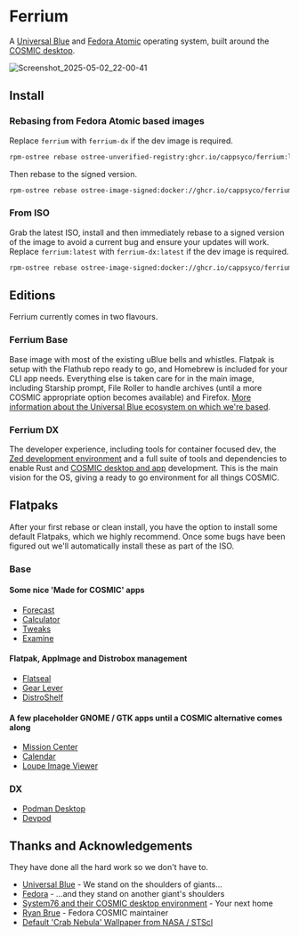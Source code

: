 # Ferrium
A [Universal Blue](https://universal-blue.org/) and [Fedora Atomic](https://fedoraproject.org/atomic-desktops/) operating system, built around the [COSMIC desktop](https://system76.com/cosmic/).

![Screenshot_2025-05-02_22-00-41](https://github.com/user-attachments/assets/77953440-cbc2-4d79-98ab-b05bfe97a256)

## Install

### Rebasing from Fedora Atomic based images
Replace `ferrium` with `ferrium-dx` if the dev image is required.
```sh
rpm-ostree rebase ostree-unverified-registry:ghcr.io/cappsyco/ferrium:latest
```
Then rebase to the signed version.
```sh
rpm-ostree rebase ostree-image-signed:docker://ghcr.io/cappsyco/ferrium:latest
```

### From ISO
Grab the latest ISO, install and then immediately rebase to a signed version of the image to avoid a current bug and ensure your updates will work.
Replace `ferrium:latest` with `ferrium-dx:latest` if the dev image is required.
```sh
rpm-ostree rebase ostree-image-signed:docker://ghcr.io/cappsyco/ferrium:latest
```

## Editions
Ferrium currently comes in two flavours.

### Ferrium Base
Base image with most of the existing uBlue bells and whistles. Flatpak is setup with the Flathub repo ready to go, and Homebrew is included for your CLI app needs. Everything else is taken care for in the main image, including Starship prompt, File Roller to handle archives (until a more COSMIC appropriate option becomes available) and Firefox. [More information about the Universal Blue ecosystem on which we're based](https://universal-blue.org/).

### Ferrium DX
The developer experience, including tools for container focused dev, the [Zed development environment](https://zed.dev/) and a full suite of tools and dependencies to enable Rust and [COSMIC desktop and app](https://github.com/pop-os/cosmic-epoch) development. This is the main vision for the OS, giving a ready to go environment for all things COSMIC.

## Flatpaks
After your first rebase or clean install, you have the option to install some default Flatpaks, which we highly recommend. Once some bugs have been figured out we'll automatically install these as part of the ISO.

### Base
#### Some nice 'Made for COSMIC' apps
* [Forecast](https://flathub.org/apps/com.jwestall.Forecast)
* [Calculator](https://flathub.org/apps/dev.edfloreshz.Calculator)
* [Tweaks](https://flathub.org/apps/dev.edfloreshz.CosmicTweaks)
* [Examine](https://flathub.org/apps/io.github.cosmic_utils.Examine)
#### Flatpak, AppImage and Distrobox management
* [Flatseal](https://flathub.org/apps/com.github.tchx84.Flatseal)
* [Gear Lever](https://flathub.org/apps/it.mijorus.gearlever)
* [DistroShelf](https://flathub.org/apps/com.ranfdev.DistroShelf)
#### A few placeholder GNOME / GTK apps until a COSMIC alternative comes along
* [Mission Center](https://flathub.org/apps/io.missioncenter.MissionCenter)
* [Calendar](https://flathub.org/apps/org.gnome.Calendar)
* [Loupe Image Viewer](https://flathub.org/apps/org.gnome.Loupe)

### DX
* [Podman Desktop](https://flathub.org/apps/io.podman_desktop.PodmanDesktop)
* [Devpod](https://flathub.org/apps/sh.loft.devpod)

## Thanks and Acknowledgements
They have done all the hard work so we don't have to.
* [Universal Blue](https://universal-blue.org/) - We stand on the shoulders of giants...
* [Fedora](https://fedoraproject.org/) - ...and they stand on another giant's shoulders
* [System76 and their COSMIC desktop environment](https://system76.com/cosmic/) - Your next home
* [Ryan Brue](https://codeberg.org/ryanabx) - Fedora COSMIC maintainer
* [Default 'Crab Nebula' Wallpaper from NASA / STScI](https://webbtelescope.org/copyright)
